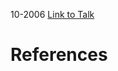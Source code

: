 

10-2006
[Link to Talk](https://www.churchofjesuschrist.org/study/general-conference/2006/10/sunday-afternoon-session?lang=eng)



# References
